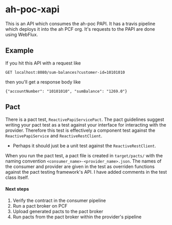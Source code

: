 # ah-poc-xapi

This is an API which consumes the ah-poc PAPI. It has a travis pipeline which deploys it into the ah PCF org. It's requests to the PAPI are
done using WebFlux.

## Example

If you hit this API with a request like

`GET localhost:8080/sum-balances?customer-id=10101010`

then you'll get a response body like

```
{"accountNumber": "10101010", "sumBalance": "1269.0"}
```

## Pact

There is a pact test, `ReactivePapiServicePact`. The pact guidelines suggest writing your pact test as a test against your interface for
interacting with the provider. Therefore this test is effectively a component test against the `ReactivePapiService` and
`ReactiveRestClient`.

- Perhaps it should just be a unit test against the `ReactiveRestClient`.

When you run the pact test, a pact file is created in `target/pacts/` with the naming convention `<consumer_name>-<provider_name>.json`.
The names of the consumer and provider are given in the test as overriden functions against the pact testing framework's API. I have
added comments in the test class itself.

#### Next steps

1. Verify the contract in the consumer pipeline
2. Run a pact broker on PCF
3. Upload generated pacts to the pact broker
4. Run pacts from the pact broker within the provider's pipeline
